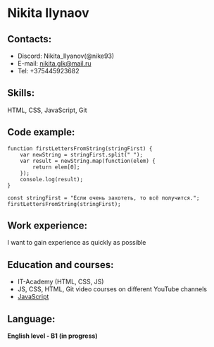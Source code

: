 # Nikita Ilynaov


## Contacts:
* Discord: Nikita_Ilyanov(@nike93)
* E-mail: nikita.glk@mail.ru
* Tel: +375445923682


## Skills:
HTML, CSS, JavaScript, Git


## Code example:
```
function firstLettersFromString(stringFirst) {
    var newString = stringFirst.split(" ");			
    var result = newString.map(function(elem) {
        return elem[0];				
    });    
    console.log(result);
} 

const stringFirst = "Если очень захотеть, то всё получится."; 
firstLettersFromString(stringFirst);
```

## Work experience:
I want to gain experience as quickly as possible


## Education and courses:
* IT-Academy (HTML, CSS, JS)
* JS, CSS, HTML, Git video courses on different YouTube channels
* [JavaScript](https://learn.javascript.ru/)


## Language:
**English level - B1 (in progress)**


